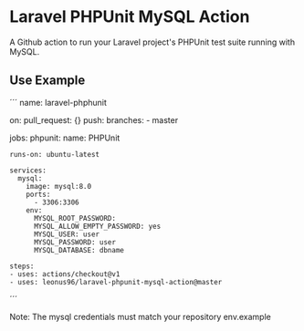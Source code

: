 # Laravel PHPUnit MySQL Action

A Github action to run your Laravel project's PHPUnit test suite running with MySQL.

## Use Example

´´´
name: laravel-phphunit

on:
  pull_request: {}
  push:
    branches:
      - master

jobs:
  phpunit:
    name: PHPUnit

    runs-on: ubuntu-latest

    services:
      mysql:
        image: mysql:8.0
        ports:
          - 3306:3306
        env:
          MYSQL_ROOT_PASSWORD:
          MYSQL_ALLOW_EMPTY_PASSWORD: yes
          MYSQL_USER: user
          MYSQL_PASSWORD: user
          MYSQL_DATABASE: dbname

    steps:
    - uses: actions/checkout@v1
    - uses: leonus96/laravel-phpunit-mysql-action@master
´´´

Note: The mysql credentials must match your repository env.example